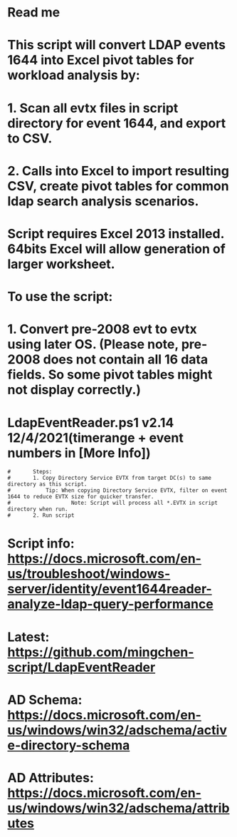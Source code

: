 # Read me
# This script will convert LDAP events 1644 into Excel pivot tables for workload analysis by:
#    1. Scan all evtx files in script directory for event 1644, and export to CSV.
#    2. Calls into Excel to import resulting CSV, create pivot tables for common ldap search analysis scenarios. 
# Script requires Excel 2013 installed. 64bits Excel will allow generation of larger worksheet.
#
# To use the script:
#  1. Convert pre-2008 evt to evtx using later OS. (Please note, pre-2008 does not contain all 16 data fields. So some pivot tables might not display correctly.)

# LdapEventReader.ps1 v2.14 12/4/2021(timerange + event numbers in [More Info])
	#		Steps: 
	#   	1. Copy Directory Service EVTX from target DC(s) to same directory as this script.
	#     		Tip: When copying Directory Service EVTX, filter on event 1644 to reduce EVTX size for quicker transfer. 
	#					Note: Script will process all *.EVTX in script directory when run.
	#   	2. Run script

# Script info:    https://docs.microsoft.com/en-us/troubleshoot/windows-server/identity/event1644reader-analyze-ldap-query-performance
#   Latest:       https://github.com/mingchen-script/LdapEventReader
# AD Schema:      https://docs.microsoft.com/en-us/windows/win32/adschema/active-directory-schema
# AD Attributes:  https://docs.microsoft.com/en-us/windows/win32/adschema/attributes

